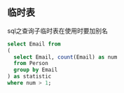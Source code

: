 ## 临时表

sql之查询子临时表在使用时要加别名

```sql
select Email from
(
  select Email, count(Email) as num
  from Person
  group by Email
) as statistic
where num > 1;
```


